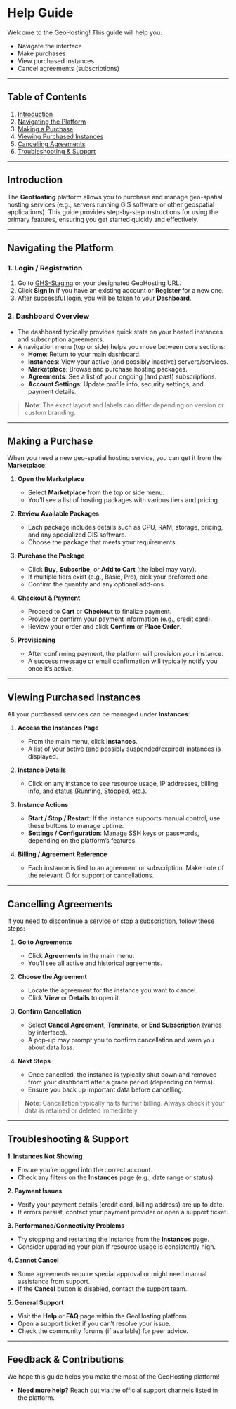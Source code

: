# Help Guide

Welcome to the GeoHosting! This guide will help you:
- Navigate the interface
- Make purchases
- View purchased instances
- Cancel agreements (subscriptions)

---

## Table of Contents
1. [Introduction](#introduction)
2. [Navigating the Platform](#navigating-the-platform)
3. [Making a Purchase](#making-a-purchase)
4. [Viewing Purchased Instances](#viewing-purchased-instances)
5. [Cancelling Agreements](#cancelling-agreements)
6. [Troubleshooting & Support](#troubleshooting--support)

---

## Introduction

The **GeoHosting** platform allows you to purchase and manage geo-spatial hosting services (e.g., servers running GIS software or other geospatial applications). This guide provides step-by-step instructions for using the primary features, ensuring you get started quickly and effectively.

---

## Navigating the Platform

### 1. Login / Registration
1. Go to [GHS-Staging](https://geohosting.sta.do.kartoza.com/) or your designated GeoHosting URL.
2. Click **Sign In** if you have an existing account or **Register** for a new one.
3. After successful login, you will be taken to your **Dashboard**.

### 2. Dashboard Overview
- The dashboard typically provides quick stats on your hosted instances and subscription agreements.
- A navigation menu (top or side) helps you move between core sections:
  - **Home**: Return to your main dashboard.
  - **Instances**: View your active (and possibly inactive) servers/services.
  - **Marketplace**: Browse and purchase hosting packages.
  - **Agreements**: See a list of your ongoing (and past) subscriptions.
  - **Account Settings**: Update profile info, security settings, and payment details.

> **Note**: The exact layout and labels can differ depending on version or custom branding.

---

## Making a Purchase

When you need a new geo-spatial hosting service, you can get it from the **Marketplace**:

1. **Open the Marketplace**
   - Select **Marketplace** from the top or side menu.
   - You’ll see a list of hosting packages with various tiers and pricing.
   
2. **Review Available Packages**
   - Each package includes details such as CPU, RAM, storage, pricing, and any specialized GIS software.
   - Choose the package that meets your requirements.

3. **Purchase the Package**
   - Click **Buy**, **Subscribe**, or **Add to Cart** (the label may vary).
   - If multiple tiers exist (e.g., Basic, Pro), pick your preferred one.
   - Confirm the quantity and any optional add-ons.

4. **Checkout & Payment**
   - Proceed to **Cart** or **Checkout** to finalize payment.
   - Provide or confirm your payment information (e.g., credit card).
   - Review your order and click **Confirm** or **Place Order**.

5. **Provisioning**
   - After confirming payment, the platform will provision your instance.
   - A success message or email confirmation will typically notify you once it’s active.

---

## Viewing Purchased Instances

All your purchased services can be managed under **Instances**:

1. **Access the Instances Page**
   - From the main menu, click **Instances**.
   - A list of your active (and possibly suspended/expired) instances is displayed.

2. **Instance Details**
   - Click on any instance to see resource usage, IP addresses, billing info, and status (Running, Stopped, etc.).

3. **Instance Actions**
   - **Start / Stop / Restart**: If the instance supports manual control, use these buttons to manage uptime.
   - **Settings / Configuration**: Manage SSH keys or passwords, depending on the platform’s features.

4. **Billing / Agreement Reference**
   - Each instance is tied to an agreement or subscription. Make note of the relevant ID for support or cancellations.

---

## Cancelling Agreements

If you need to discontinue a service or stop a subscription, follow these steps:

1. **Go to Agreements**
   - Click **Agreements** in the main menu.
   - You’ll see all active and historical agreements.

2. **Choose the Agreement**
   - Locate the agreement for the instance you want to cancel.
   - Click **View** or **Details** to open it.

3. **Confirm Cancellation**
   - Select **Cancel Agreement**, **Terminate**, or **End Subscription** (varies by interface).
   - A pop-up may prompt you to confirm cancellation and warn you about data loss.

4. **Next Steps**
   - Once cancelled, the instance is typically shut down and removed from your dashboard after a grace period (depending on terms).
   - Ensure you back up important data before cancelling.

> **Note**: Cancellation typically halts further billing. Always check if your data is retained or deleted immediately.

---

## Troubleshooting & Support

**1. Instances Not Showing**
   - Ensure you’re logged into the correct account.
   - Check any filters on the **Instances** page (e.g., date range or status).

**2. Payment Issues**
   - Verify your payment details (credit card, billing address) are up to date.
   - If errors persist, contact your payment provider or open a support ticket.

**3. Performance/Connectivity Problems**
   - Try stopping and restarting the instance from the **Instances** page.
   - Consider upgrading your plan if resource usage is consistently high.

**4. Cannot Cancel**
   - Some agreements require special approval or might need manual assistance from support.
   - If the **Cancel** button is disabled, contact the support team.

**5. General Support**
   - Visit the **Help** or **FAQ** page within the GeoHosting platform.
   - Open a support ticket if you can’t resolve your issue.
   - Check the community forums (if available) for peer advice.

---

## Feedback & Contributions

We hope this guide helps you make the most of the GeoHosting platform!
- **Need more help?** Reach out via the official support channels listed in the platform.
